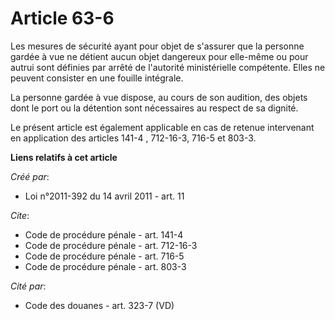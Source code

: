 # Article 63-6

Les mesures de sécurité ayant pour objet de s'assurer que la personne gardée à vue ne détient aucun objet dangereux pour
elle-même ou pour autrui sont définies par arrêté de l'autorité ministérielle compétente. Elles ne peuvent consister en une
fouille intégrale. 

La personne gardée à vue dispose, au cours de son audition, des objets dont le port ou la détention sont nécessaires au
respect de sa dignité. 

Le présent article est également applicable en cas de retenue intervenant en application des articles 141-4
, 712-16-3, 
716-5 et 803-3.

**Liens relatifs à cet article**

_Créé par_:

  - Loi n°2011-392 du 14 avril 2011 - art. 11

_Cite_:

  - Code de procédure pénale - art. 141-4
  - Code de procédure pénale - art. 712-16-3
  - Code de procédure pénale - art. 716-5
  - Code de procédure pénale - art. 803-3

_Cité par_:

  - Code des douanes - art. 323-7 (VD)
